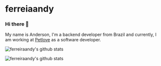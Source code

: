 # ferreiaandy

### Hi there 👋

My name is Anderson, I'm a backend developer from Brazil and currently, I am working at [Petlove](https://github.com/petlove) as a software developer.


![ferreiraandy's github stats](https://github-readme-stats.vercel.app/api/top-langs?username=ferreiraandy&hide=html&layout=compact&theme=onedark)

![ferreiraandy's github stats](https://github-readme-stats.vercel.app/api?username=ferreiraandy&show_icons=true&theme=onedark)
